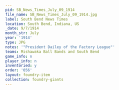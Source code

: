 ```yaml
---
pid: SB_News_Times_July_09_1914
file_name: SB_News_Times_July_09_1914.jpg
label: South Bend News Times
location: South Bend, Indiana, US
_date: 9/7/1914
month_str: July
year: '1914'
type: JPG
notes: '"President Dailey of the Factory League"'
teams: Mishawaka Ball Bands and South Bend
game_info: n
player_info: n
inventoried: y
order: '056'
layout: foundry-item
collection: foundry-giants
---
```


